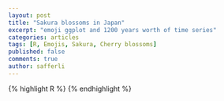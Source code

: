 ```yaml
---
layout: post
title: "Sakura blossoms in Japan"
excerpt: "emoji ggplot and 1200 years worth of time series"
categories: articles
tags: [R, Emojis, Sakura, Cherry blossoms]
published: false
comments: true
author: safferli
---
```



{% highlight R %}
{% endhighlight %}




